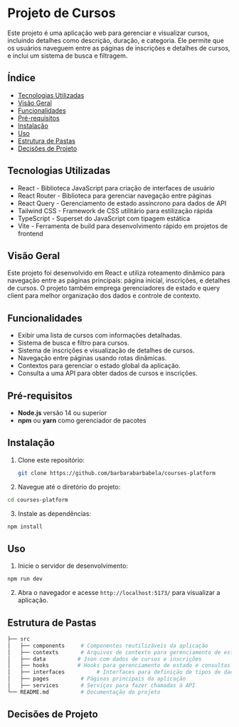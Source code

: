 # Projeto de Cursos

Este projeto é uma aplicação web para gerenciar e visualizar cursos, incluindo detalhes como descrição, duração, e categoria.
Ele permite que os usuários naveguem entre as páginas de inscrições e detalhes de cursos, e inclui um sistema de busca e filtragem.

## Índice

- [Tecnologias Utilizadas](#tecnologias-utilizadas)
- [Visão Geral](#visão-geral)
- [Funcionalidades](#funcionalidades)
- [Pré-requisitos](#pré-requisitos)
- [Instalação](#instalação)
- [Uso](#uso)
- [Estrutura de Pastas](#estrutura-de-pastas)
- [Decisões de Projeto](#decisões-de-projeto)

## Tecnologias Utilizadas

- React - Biblioteca JavaScript para criação de interfaces de usuário
- React Router - Biblioteca para gerenciar navegação entre páginas
- React Query - Gerenciamento de estado assíncrono para dados de API
- Tailwind CSS - Framework de CSS utilitário para estilização rápida
- TypeScript - Superset do JavaScript com tipagem estática
- Vite - Ferramenta de build para desenvolvimento rápido em projetos de frontend

## Visão Geral

Este projeto foi desenvolvido em React e utiliza roteamento dinâmico para navegação entre as páginas principais: página inicial, inscrições, e detalhes de cursos. O projeto também emprega gerenciadores de estado e query client para melhor organização dos dados e controle de contexto.

## Funcionalidades

- Exibir uma lista de cursos com informações detalhadas.
- Sistema de busca e filtro para cursos.
- Sistema de inscrições e visualização de detalhes de cursos.
- Navegação entre páginas usando rotas dinâmicas.
- Contextos para gerenciar o estado global da aplicação.
- Consulta a uma API para obter dados de cursos e inscrições.

## Pré-requisitos

- **Node.js** versão 14 ou superior
- **npm** ou **yarn** como gerenciador de pacotes

## Instalação

1. Clone este repositório:

   ```bash
   git clone https://github.com/barbarabarbabela/courses-platform

   ```

2. Navegue até o diretório do projeto:

```bash
cd courses-platform
```

3. Instale as dependências:

```bash
npm install
```

## Uso

1. Inicie o servidor de desenvolvimento:

```bash
npm run dev
```

2. Abra o navegador e acesse `http://localhost:5173/` para visualizar a aplicação.

## Estrutura de Pastas

```bash
├── src
│   ├── components     # Componentes reutilizáveis da aplicação
│   ├── contexts       # Arquivos de contexto para gerenciamento de estado global
│   ├── data          # Json com dados de cursos e inscrições
│   ├── hooks         # Hooks para gerenciamento de estado e consultas a API
│   ├── interfaces          # Interfaces para definição de tipos de dados
│   ├── pages          # Páginas principais da aplicação
│   ├── services       # Serviços para fazer chamadas à API
└── README.md          # Documentação do projeto
```

## Decisões de Projeto
